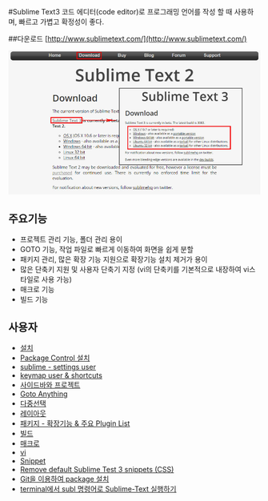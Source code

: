 #Sublime Text3
코드 에디터(code editor)로 프로그래밍 언어를 작성 할 때 사용하며, 빠르고 가볍고 확정성이 좋다.

##다운로드
[http://www.sublimetext.com/](http://www.sublimetext.com/)

![sublimeText3 download](Resources/img/download.jpg)

## 주요기능

- 프로젝트 관리 기능, 폴더 관리 용이
- GOTO 기능, 작업 파일로 빠르게 이동하여 화면을 쉽게 분할
- 패키지 관리, 많은 확장 기능 지원으로 확장기능 설치 제거가 용이
- 많은 단축키 지원 및 사용자 단축기 지정
  (vi의 단축키를 기본적으로 내장하여 vi스타일로 사용 가능)
- 매크로 기능
- 빌드 기능

## 사용자
- [설치]()
- [Package Control 설치]()
- [sublime - settings user]()
- [keymap user & shortcuts]()
- [사이드바와 프로젝트]()
- [Goto Anything]()
- [다중선택]()
- [레이아웃]()
- [패키지 - 확장기능 & 주요 Plugin List]()
- [빌드]()
- [매크로]()
- [vi]()
- [Snippet]()
- [Remove default Sublime Test 3 snippets (CSS)]()
- [Git을 이용하여 package 설치]()
- [terminal에서 subl 명령어로 Sublime-Text 실행하기]()






